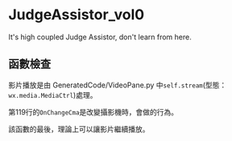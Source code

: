 # JudgeAssistor_vol0
It's high coupled Judge Assistor, don't learn from here.

## 函數檢查
影片播放是由 GeneratedCode/VideoPane.py 中`self.stream`(型態：`wx.media.MediaCtrl`)處理。

第119行的`OnChangeCma`是改變攝影機時，會做的行為。

該函數的最後，理論上可以讓影片繼續播放。
